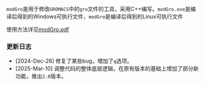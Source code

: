 `modGro`是用于修改`GROMACS`中的`gro`文件的工具，采用C++编写。`modGro.exe`是编译后得到的Windows可执行文件，`modGro`是编译后得到的Linux可执行文件 <br>

使用方法详见<a href="./modGro.pdf">modGro.pdf</a>

### 更新日志
* [2024-Dec-26] 修复了某些bug，增加了`q`选项。
* [2025-Mar-10] 调整代码的整体底层逻辑，在原有版本的基础上增加了部分新功能，推出`2.0`版本。